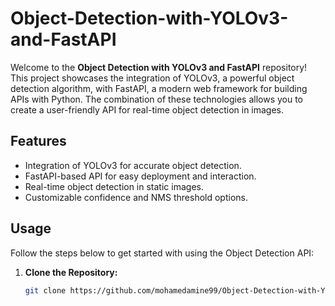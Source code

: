 # Object-Detection-with-YOLOv3-and-FastAPI


Welcome to the **Object Detection with YOLOv3 and FastAPI** repository! This project showcases the integration of YOLOv3, a powerful object detection algorithm, with FastAPI, a modern web framework for building APIs with Python. The combination of these technologies allows you to create a user-friendly API for real-time object detection in images.

## Features

- Integration of YOLOv3 for accurate object detection.
- FastAPI-based API for easy deployment and interaction.
- Real-time object detection in static images.
- Customizable confidence and NMS threshold options.

## Usage

Follow the steps below to get started with using the Object Detection API:

1. **Clone the Repository:**
   ```sh
   git clone https://github.com/mohamedamine99/Object-Detection-with-YOLOv3-and-FastAPI.git
   ```
